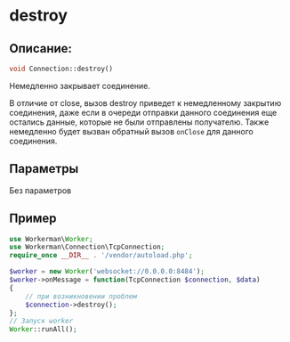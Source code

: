 # destroy
## Описание:
```php
void Connection::destroy()
```

Немедленно закрывает соединение.

В отличие от close, вызов destroy приведет к немедленному закрытию соединения, даже если в очереди отправки данного соединения еще остались данные, которые не были отправлены получателю. Также немедленно будет вызван обратный вызов ```onClose``` для данного соединения.

## Параметры

Без параметров


## Пример

```php
use Workerman\Worker;
use Workerman\Connection\TcpConnection;
require_once __DIR__ . '/vendor/autoload.php';

$worker = new Worker('websocket://0.0.0.0:8484');
$worker->onMessage = function(TcpConnection $connection, $data)
{
    // при возникновении проблем
    $connection->destroy();
};
// Запуск worker
Worker::runAll();
```
